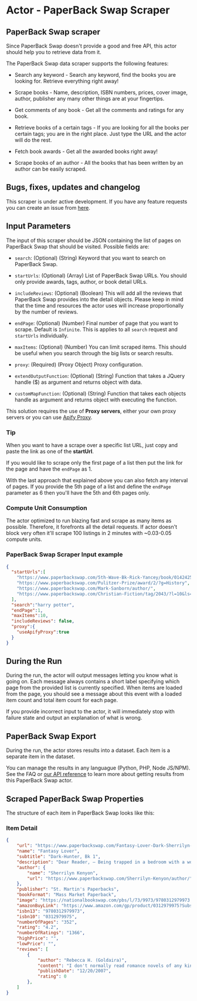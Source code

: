 # Actor - PaperBack Swap Scraper

## PaperBack Swap scraper

Since PaperBack Swap doesn't provide a good and free API, this actor should help you to retrieve data from it.

The PaperBack Swap data scraper supports the following features:

-   Search any keyword - Search any keyword, find the books you are looking for. Retrieve everything right away!

-   Scrape books - Name, description, ISBN numbers, prices, cover image, author, publisher any many other things are at your fingertips.

-   Get comments of any book - Get all the comments and ratings for any book.

-   Retrieve books of a certain tags - If you are looking for all the books per certain tags; you are in the right place. Just type the URL and the actor will do the rest.

-   Fetch book awards - Get all the awarded books right away!

-   Scrape books of an author - All the books that has been written by an author can be easily scraped.

## Bugs, fixes, updates and changelog

This scraper is under active development. If you have any feature requests you can create an issue from [here](https://github.com/epctex/paperbackswap-scraper/issues).

## Input Parameters

The input of this scraper should be JSON containing the list of pages on PaperBack Swap that should be visited. Possible fields are:

- `search`: (Optional) (String) Keyword that you want to search on PaperBack Swap.

- `startUrls`: (Optional) (Array) List of PaperBack Swap URLs. You should only provide awards, tags, author, or book detail URLs.

- `includeReviews`: (Optional) (Boolean) This will add all the reviews that PaperBack Swap provides into the detail objects. Please keep in mind that the time and resources the actor uses will increase proportionally by the number of reviews.

- `endPage`: (Optional) (Number) Final number of page that you want to scrape. Default is `Infinite`. This is applies to all `search` request and `startUrls` individually.

- `maxItems`: (Optional) (Number) You can limit scraped items. This should be useful when you search through the big lists or search results.

- `proxy`: (Required) (Proxy Object) Proxy configuration.

- `extendOutputFunction`: (Optional) (String) Function that takes a JQuery handle ($) as argument and returns object with data.

- `customMapFunction`: (Optional) (String) Function that takes each objects handle as argument and returns object with executing the function.

This solution requires the use of **Proxy servers**, either your own proxy servers or you can use [Apify Proxy](https://www.apify.com/docs/proxy).

### Tip

When you want to have a scrape over a specific list URL, just copy and paste the link as one of the **startUrl**.

If you would like to scrape only the first page of a list then put the link for the page and have the `endPage` as 1.

With the last approach that explained above you can also fetch any interval of pages. If you provide the 5th page of a list and define the `endPage` parameter as 6 then you'll have the 5th and 6th pages only.

### Compute Unit Consumption

The actor optimized to run blazing fast and scrape as many items as possible. Therefore, it forefronts all the detail requests. If actor doesn't block very often it'll scrape 100 listings in 2 minutes with ~0.03-0.05 compute units.

### PaperBack Swap Scraper Input example

```json
{
  "startUrls":[
    "https://www.paperbackswap.com/5th-Wave-Bk-Rick-Yancey/book/0142425834/",
    "https://www.paperbackswap.com/Pulitzer-Prize/award/2/?g=History",
    "https://www.paperbackswap.com/Mark-Sanborn/author/",
    "https://www.paperbackswap.com/Christian-Fiction/tag/2043/?l=10&ls=10"
  ],
  "search":"harry potter",
  "endPage":1,
  "maxItems":10,
  "includeReviews": false,
  "proxy":{
    "useApifyProxy":true
  }
}
```

## During the Run

During the run, the actor will output messages letting you know what is going on. Each message always contains a short label specifying which page from the provided list is currently specified.
When items are loaded from the page, you should see a message about this event with a loaded item count and total item count for each page.

If you provide incorrect input to the actor, it will immediately stop with failure state and output an explanation of what is wrong.

## PaperBack Swap Export

During the run, the actor stores results into a dataset. Each item is a separate item in the dataset.

You can manage the results in any languague (Python, PHP, Node JS/NPM). See the FAQ or <a href="https://www.apify.com/docs/api" target="blank">our API reference</a> to learn more about getting results from this PaperBack Swap actor.

## Scraped PaperBack Swap Properties

The structure of each item in PaperBack Swap looks like this:

### Item Detail

```json
{
	"url": "https://www.paperbackswap.com/Fantasy-Lover-Dark-Sherrilyn-Kenyon/book/0312979975/",
	"name": "Fantasy Lover",
	"subtitle": "Dark-Hunter, Bk 1",
	"description": "Dear Reader, — Being trapped in a bedroom with a woman is a grand thing. Being trapped in hundreds of bedrooms over two thousand years isn't. And being cursed into a book as a love-slave for eternity can ruin even a Spartan warrior's day. — As a love-slave, I knew everything about women. How to touch them, how to savor them, and most of al...  more »l how to pleasure them. But when I was summoned to fulfill Grace Alexander's sexual fantasies, I found the first woman in history who saw me as a man with a tormented past. She, alone, bothered to take me out of the bedroom and into the world. She taught me to love again.\n\nBut I was not born to know love. I was cursed to walk eternity alone. As a general, I had long ago accepted my sentence. Yet now I have found Grace-the one thing my wounded heart cannot survive without. Sure, love can heal all wounds, but can it break a two thousand year old curse?\n\nJulian of Macedon  « less",
	"author": {
		"name": "Sherrilyn Kenyon",
		"url": "https://www.paperbackswap.com/Sherrilyn-Kenyon/author/"
	},
	"publisher": "St. Martin's Paperbacks",
	"bookFormat": "Mass Market Paperback",
	"image": "https://nationalbookswap.com/pbs/l/73/9973/9780312979973.jpg",
	"amazonBuyLink": "https://www.amazon.com/gp/product/0312979975?SubscriptionId=AKIAJXCVBYSZT4DROVVA&tag=pbs_00005-20&linkCode=xm2&camp=2025&creative=165953&creativeASIN=0312979975",
	"isbn13": "9780312979973",
	"isbn10": "0312979975",
	"numberOfPages": "352",
	"rating": "4.2",
	"numberOfRatings": "1366",
	"highPrice": "",
	"lowPrice": "",
	"reviews": [
		{
			"author": "Rebecca H. (Goldaira)",
			"content": "I don't normally read romance novels of any kind.  I find them unbelievable and boring.  I only read this book because it was a recommendation by a friend and she dared me to read and see if I didn't like it.  I didn't like it, I loved it.  This is a fabulous book that keeps your interest.  Very enjoyable read, even for people who don't normally read this kind of stuff.  I am going to be reading more of this authors work.",
			"publishDate": "12/20/2007",
			"rating": 0
		},
	]
}
```
